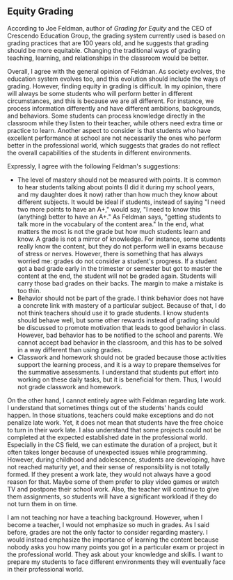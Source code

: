 ## Equity Grading

According to Joe Feldman, author of *Grading for Equity* and the CEO of Crescendo Education Group, the grading system currently used is based on grading practices that are 100 years old, and he suggests that grading should be more equitable. Changing the traditional ways of grading teaching, learning, and relationships in the classroom would be better.

Overall, I agree with the general opinion of Feldman. As society evolves, the education system evolves too, and this evolution should include the ways of grading. However, finding equity in grading is difficult. In my opinion, there will always be some students who will perform better in different circumstances, and this is because we are all different. For instance, we process information differently and have different ambitions, backgrounds, and behaviors. Some students can process knowledge directly in the classroom while they listen to their teacher, while others need extra time or practice to learn. Another aspect to consider is that students who have excellent performance at school are not necessarily the ones who perform better in the professional world, which suggests that grades do not reflect the overall capabilities of the students in different environments.

Expressly, I agree with the following Feldman's suggestions:

- The level of mastery should not be measured with points. It is common to hear students talking about points (I did it during my school years, and my daughter does it now) rather than how much they know about different subjects. It would be ideal if students, instead of saying "I need two more points to have an A+," would say, "I need to know this (anything) better to have an A+." As Feldman says, "getting students to talk more in the vocabulary of the content area." In the end, what matters the most is not the grade but how much students learn and know. A grade is not a mirror of knowledge. For instance, some students really know the content, but they do not perform well in exams because of stress or nerves. However, there is something that has always worried me: grades do not consider a student's progress. If a student got a bad grade early in the trimester or semester but got to master the content at the end, the student will not be graded again. Students will carry those bad grades on their backs. The margin to make a mistake is too thin.
- Behavior should not be part of the grade. I think behavior does not have a concrete link with mastery of a particular subject. Because of that, I do not think teachers should use it to grade students. I know students should behave well, but some other rewards instead of grading should be discussed to promote motivation that leads to good behavior in class. However, bad behavior has to be notified to the school and parents. We cannot accept bad behavior in the classroom, and this has to be solved in a way different than using grades.
- Classwork and homework should not be graded because those activities support the learning process, and it is a way to prepare themselves for the summative assessments. I understand that students put effort into working on these daily tasks, but it is beneficial for them. Thus, I would not grade classwork and homework.

On the other hand, I cannot entirely agree with Feldman regarding late work. I understand that sometimes things out of the students' hands could happen. In those situations, teachers could make exceptions and do not penalize late work. Yet, it does not mean that students have the free choice to turn in their work late. I also understand that some projects could not be completed at the expected established date in the professional world. Especially in the CS field, we can estimate the duration of a project, but it often takes longer because of unexpected issues while programming. However, during childhood and adolescence, students are developing, have not reached maturity yet, and their sense of responsibility is not totally formed. If they present a work late, they would not always have a good reason for that. Maybe some of them prefer to play video games or watch TV and postpone their school work. Also, the teacher will continue to give them assignments, so students will have a significant workload if they do not turn them in on time.

I am not teaching nor have a teaching background. However, when I become a teacher, I would not emphasize so much in grades. As I said before, grades are not the only factor to consider regarding mastery. I would instead emphasize the importance of learning the content because nobody asks you how many points you got in a particular exam or project in the professional world. They ask about your knowledge and skills. I want to prepare my students to face different environments they will eventually face in their professional world.
